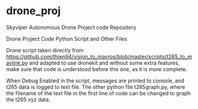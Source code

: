# drone_proj
Skyviper Autonomous Drone Project code Repository 


Drone Project Code Python Script and Other Files

Drone script taken directly from https://github.com/thien94/vision_to_mavros/blob/master/scripts/t265_to_mavlink.py
and adapted to use dronekit and without some extra features, make sure that code is understood before this one, as it is more complete. 

When Debug Enabled in the script, messages are printed to console, and t265 data is logged to text file. The other python file t265graph.py, where the filename of the text file in the first line of code can be changed to graph the t265 xyz data.

